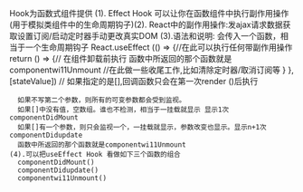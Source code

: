 Hook为函数式组件提供
    (1). Effect Hook 可以让你在函数组件中执行副作用操作(用于模拟类组件中的生命周期钩子)(2). React中的副作用操作:发ajax请求数据获取设置订阅/启动定时器手动更改真实DOM
    (3).语法和说明:
    会传入一个函数，相当于一个生命周期钩子
    React.useEffect (() => {//在此可以执行任何带副作用操作
      return () => {// 在组件卸载前执行  函数中所返回的那个函数就是componentwi11Unmount
        //在此做一些收尾工作,比如清除定时器/取消订阅等
        }
      }, [stateValue]) // 如果指定的是[],回调函数只会在第一次render ()后执行

      如果不写第二个参数，则所有的可变参数都会受到监视。
      如果[]中没有值，空数组。谁也不检测，相当于一挂载就显示 显示1次 componentDidMount
      如果[]有一个参数，则只会监视一个，一挂载就显示，参数改变也显示。显示n+1次 componentDidupdate
      函数中所返回的那个函数就是componentwi11Unmount
    (4).可以把useEffect Hook 看做如下三个函数的组合
      componentDidMount()
      componentDidupdate()
      componentwi11Unmount()